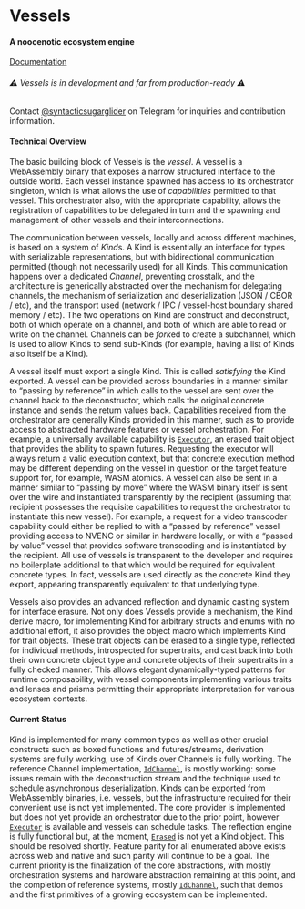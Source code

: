 # Vessels
#### A noocenotic ecosystem engine
[Documentation](https://noocene.github.io/vessels)

###### ⚠️ Vessels is in development and far from production-ready ⚠️

Contact [@syntacticsugarglider](https://t.me/syntacticsugarglider) on Telegram for inquiries and contribution information.

#### Technical Overview

The basic building block of Vessels is the *vessel*. A vessel is a WebAssembly binary that exposes a narrow structured interface to the outside world. Each vessel instance spawned has access to its orchestrator singleton, which is what allows the use of *capabilities* permitted to that vessel. This orchestrator also, with the appropriate capability, allows the registration of capabilities to be delegated in turn and the spawning and management of other vessels and their interconnections.

The communication between vessels, locally and across different machines, is based on a system of *Kind*s. A Kind is essentially an interface for types with serializable representations, but with bidirectional communication permitted (though not necessarily used) for all Kinds. This communication happens over a dedicated *Channel*, preventing crosstalk, and the architecture is generically abstracted over the mechanism for delegating channels, the mechanism of serialization and deserialization (JSON / CBOR / etc), and the transport used (network / IPC / vessel-host boundary shared memory / etc). The two operations on Kind are construct and deconstruct, both of which operate on a channel, and both of which are able to read or write on the channel. Channels can be *fork*ed to create a subchannel, which is used to allow Kinds to send sub-Kinds (for example, having a list of Kinds also itself be a Kind).

A vessel itself must export a single Kind. This is called *satisfying* the Kind exported. A vessel can be provided across boundaries in a manner similar to “passing by reference” in which calls to the vessel are sent over the channel back to the deconstructor, which calls the original concrete instance and sends the return values back. Capabilities received from the orchestrator are generally Kinds provided in this manner, such as to provide access to abstracted hardware features or vessel orchestration. For example, a universally available capability is [`Executor`](https://noocene.github.io/vessels/docs/core/executor/type.Executor.html), an erased trait object that provides the ability to spawn futures. Requesting the executor will always return a valid execution context, but that concrete execution method may be different depending on the vessel in question or the target feature support for, for example, WASM atomics. A vessel can also be sent in a manner similar to “passing by move” where the WASM binary itself is sent over the wire and instantiated transparently by the recipient (assuming that recipient possesses the requisite capabilities to request the orchestrator to instantiate this new vessel). For example, a request for a video transcoder capability could either be replied to with a “passed by reference” vessel providing access to NVENC or similar in hardware locally, or with a “passed by value” vessel that provides software transcoding and is instantiated by the recipient. All use of vessels is transparent to the developer and requires no boilerplate additional to that which would be required for equivalent concrete types. In fact, vessels are used directly as the concrete Kind they export, appearing transparently equivalent to that underlying type.

Vessels also provides an advanced reflection and dynamic casting system for interface erasure. Not only does Vessels provide a mechanism, the Kind derive macro, for implementing Kind for arbitrary structs and enums with no additional effort, it also provides the object macro which implements Kind for trait objects. These trait objects can be erased to a single type, reflected for individual methods, introspected for supertraits, and cast back into both their own concrete object type and concrete objects of their supertraits in a fully checked manner. This allows elegant dynamically-typed patterns for runtime composability, with vessel components implementing various traits and lenses and prisms permitting their appropriate interpretation for various ecosystem contexts.

#### Current Status

Kind is implemented for many common types as well as other crucial constructs such as boxed functions and futures/streams, derivation systems are fully working, use of Kinds over Channels is fully working. The reference Channel implementation, [`IdChannel`](https://noocene.github.io/vessels/docs/channel/id_channel/struct.IdChannel.html), is mostly working: some issues remain with the deconstruction stream and the technique used to schedule asynchronous deserialization. Kinds can be exported from WebAssembly binaries, i.e. vessels, but the infrastructure required for their convenient use is not yet implemented. The core provider is implemented but does not yet provide an orchestrator due to the prior point, however [`Executor`](https://noocene.github.io/vessels/docs/core/executor/type.Executor.html) is available and vessels can schedule tasks. The reflection engine is fully functional but, at the moment, [`Erased`](https://noocene.github.io/vessels/docs/reflection/trait.Erased.html) is not yet a Kind object. This should be resolved shortly. Feature parity for all enumerated above exists across web and native and such parity will continue to be a goal. The current priority is the finalization of the core abstractions, with mostly orchestration systems and hardware abstraction remaining at this point, and the completion of reference systems, mostly [`IdChannel`](https://noocene.github.io/vessels/docs/channel/id_channel/struct.IdChannel.html), such that demos and the first primitives of a growing ecosystem can be implemented.
